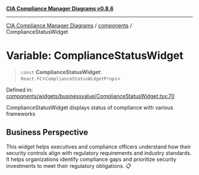 [**CIA Compliance Manager Diagrams v0.8.6**](../../README.md)

***

[CIA Compliance Manager Diagrams](../../modules.md) / [components](../README.md) / ComplianceStatusWidget

# Variable: ComplianceStatusWidget

> `const` **ComplianceStatusWidget**: `React.FC`\<`ComplianceStatusWidgetProps`\>

Defined in: [components/widgets/businessvalue/ComplianceStatusWidget.tsx:70](https://github.com/Hack23/cia-compliance-manager/blob/050a250237d6f621490781dbdf95155919f35aed/src/components/widgets/businessvalue/ComplianceStatusWidget.tsx#L70)

ComplianceStatusWidget displays status of compliance with various frameworks

## Business Perspective

This widget helps executives and compliance officers understand how their
security controls align with regulatory requirements and industry standards.
It helps organizations identify compliance gaps and prioritize security
investments to meet their regulatory obligations. 📋

